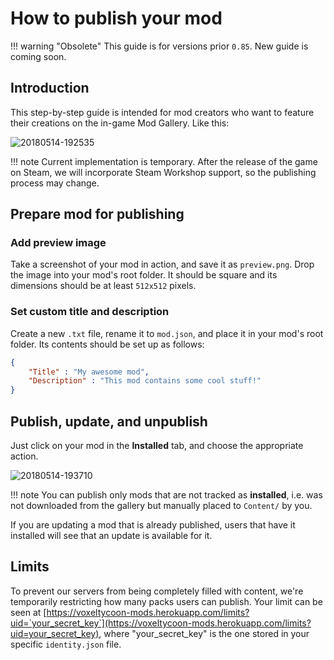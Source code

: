# How to publish your mod

!!! warning "Obsolete"
    This guide is for versions prior `0.85`. New guide is coming soon.

## Introduction

This step-by-step guide is intended for mod creators who want to feature their creations on the in-game Mod Gallery. Like this:

![20180514-192535](https://user-images.githubusercontent.com/1748681/78776106-042ce200-79a0-11ea-8131-852ba1d15bcc.png)

!!! note
    Current implementation is temporary. After the release of the game on Steam, we will incorporate Steam Workshop support, so the publishing process may change.

## Prepare mod for publishing

### Add preview image

Take a screenshot of your mod in action, and save it as `preview.png`. Drop the image into your mod's root folder. It should be square and its dimensions should be at least `512x512` pixels.

### Set custom title and description

Create a new `.txt` file, rename it to `mod.json`, and place it in your mod's root folder. Its contents should be set up as follows:

```json
{
    "Title" : "My awesome mod",
    "Description" : "This mod contains some cool stuff!"
}
```

## Publish, update, and unpublish

Just click on your mod in the **Installed** tab, and choose the appropriate action.

![20180514-193710](https://user-images.githubusercontent.com/1748681/78776110-04c57880-79a0-11ea-87cc-67dcc39c14f6.png)

!!! note
    You can publish only mods that are not tracked as **installed**, i.e. was not downloaded from the gallery but manually placed to `Content/` by you.

If you are updating a mod that is already published, users that have it installed will see that an update is available for it.

## Limits

To prevent our servers from being completely filled with content, we're temporarily restricting how many packs users can publish. Your limit can be seen at  [https://voxeltycoon-mods.herokuapp.com/limits?uid=`your_secret_key`](https://voxeltycoon-mods.herokuapp.com/limits?uid=your_secret_key), where "your_secret_key" is the one stored in your specific `identity.json` file.
